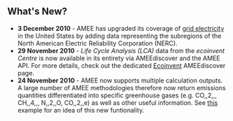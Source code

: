 ## What's New?

  - **3 December 2010** - AMEE has upgraded its coverage of [grid
    electricity](US_Subregion_Electricity) in the United States by
    adding data representing the subregions of the North American
    Electric Reliability Corporation (NERC).
  - **29 November 2010** - *Life Cycle Analysis (LCA)* data from the
    *ecoinvent Centre* is now available in its entirety via AMEEdiscover
    and the AMEE API. For more details, check out the dedicated
    [Ecoinvent](Ecoinvent_database) AMEEdiscover page.
  - **24 November 2010** - AMEE now supports multiple calculation
    outputs. A large number of AMEE methodologies therefore now return
    emissions quantities differentiated into specific greenhouse gases
    (e.g. CO,,2,,, CH,,4,,, N,,2,,O, CO,,2,,e) as well as other useful
    information. See
    [this](Passenger_transport_by_Greenhouse_Gas_Protocol) example for
    an idea of this new funtionality.

